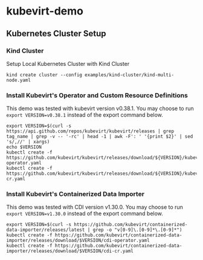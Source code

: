 # kubevirt-demo

## Kubernetes Cluster Setup

### Kind Cluster

Setup Local Kubernetes Cluster with Kind Cluster

```
kind create cluster --config examples/kind-cluster/kind-multi-node.yaml
```

### Install Kubevirt's Operator and Custom Resource Definitions

This demo was tested with kubevirt version v0.38.1. You may choose to run `export VERSION=v0.38.1` instead of the export command below.

```
export VERSION=$(curl -s https://api.github.com/repos/kubevirt/kubevirt/releases | grep tag_name | grep -v -- '-rc' | head -1 | awk -F': ' '{print $2}' | sed 's/,//' | xargs)
echo $VERSION
kubectl create -f https://github.com/kubevirt/kubevirt/releases/download/${VERSION}/kubevirt-operator.yaml
kubectl create -f https://github.com/kubevirt/kubevirt/releases/download/${VERSION}/kubevirt-cr.yaml
```

### Install Kubevirt's Containerized Data Importer

This demo was tested with CDI version v1.30.0. You may choose to run `export VERSION=v1.30.0` instead of the export command below.

```
export VERSION=$(curl -s https://github.com/kubevirt/containerized-data-importer/releases/latest | grep -o "v[0-9]\.[0-9]*\.[0-9]*")
kubectl create -f https://github.com/kubevirt/containerized-data-importer/releases/download/$VERSION/cdi-operator.yaml
kubectl create -f https://github.com/kubevirt/containerized-data-importer/releases/download/$VERSION/cdi-cr.yaml
```
